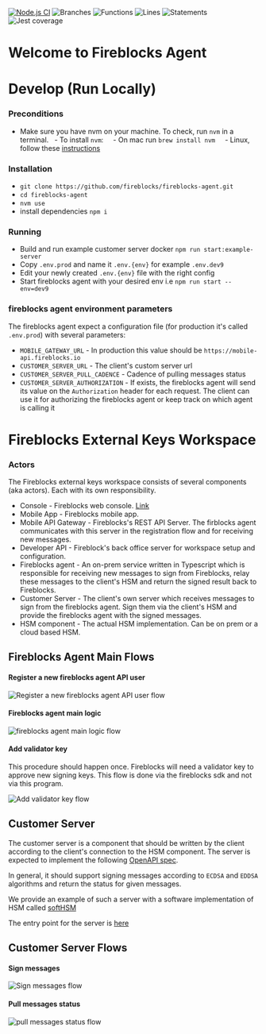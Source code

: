 [![Node.js CI](https://github.com/fireblocks/fireblocks-agent/actions/workflows/node.js.yml/badge.svg)](https://github.com/fireblocks/fireblocks-agent/actions/workflows/node.js.yml)
![Branches](https://github.com/fireblocks/fireblocks-agent/blob/badges/badges/coverage-branches.svg)
![Functions](https://github.com/fireblocks/fireblocks-agent/blob/badges/badges/coverage-functions.svg)
![Lines](https://github.com/fireblocks/fireblocks-agent/blob/badges/badges/coverage-lines.svg)
![Statements](https://github.com/fireblocks/fireblocks-agent/blob/badges/badges/coverage-statements.svg)
![Jest coverage](https://github.com/fireblocks/fireblocks-agent/blob/badges/badges/coverage-jest%20coverage.svg)

# Welcome to Fireblocks Agent

# Develop (Run Locally)

### Preconditions

- Make sure you have nvm on your machine. To check, run `nvm` in a terminal.
  - To install `nvm`:
    - On mac run `brew install nvm`
    - Linux, follow these [instructions](https://github.com/nvm-sh/nvm?tab=readme-ov-file#installing-and-updating)

### Installation 

- `git clone https://github.com/fireblocks/fireblocks-agent.git`
- `cd fireblocks-agent`
- `nvm use`
- install dependencies `npm i`

### Running
- Build and run example customer server docker `npm run start:example-server`
- Copy `.env.prod` and name it `.env.{env}` for example `.env.dev9`
- Edit your newly created `.env.{env}` file with the right config
- Start fireblocks agent with your desired env i.e `npm run start --env=dev9`

### fireblocks agent environment parameters
The fireblocks agent expect a configuration file (for production it's called `.env.prod`) with several parameters:
* `MOBILE_GATEWAY_URL` - In production this value should be `https://mobile-api.fireblocks.io`
* `CUSTOMER_SERVER_URL` - The client's custom server url
* `CUSTOMER_SERVER_PULL_CADENCE` - Cadence of pulling messages status
* `CUSTOMER_SERVER_AUTHORIZATION` - If exists, the fireblocks agent will send its value on the `Authorization` header for each request. The client can use it for authorizing the fireblocks agent or keep track on which agent is calling it


# Fireblocks External Keys Workspace

### Actors
The Fireblocks external keys workspace consists of several components (aka actors). Each with its own responsibility.

* Console - Fireblocks web console. [Link](https://console.fireblocks.io/v2/)
* Mobile App - Fireblocks mobile app.
* Mobile API Gateway - Fireblocks's REST API Server. The firblocks agent communicates with this server in the registration flow and for receiving new messages.
* Developer API - Fireblock's back office server for workspace setup and configuration.
* Fireblocks agent - An on-prem service written in Typescript which is responsible for receiving new messages to sign from Fireblocks, relay these messages to the client's HSM and return the signed result back to Fireblocks.
* Customer Server - The client's own server which receives messages to sign from the fireblocks agent. Sign them via the client's HSM and provide the fireblocks agent with the signed messages.
* HSM component - The actual HSM implementation. Can be on prem or a cloud based HSM.

## Fireblocks Agent Main Flows

#### Register a new fireblocks agent API user

![Register a new fireblocks agent API user flow](docs/flows/register_new_fireblocks_agent_api_user.jpg)


#### Fireblocks agent main logic

![fireblocks agent main logic flow](docs/flows/fireblocks_agent_main_flow.jpg)


#### Add validator key
This procedure should happen once. Fireblocks will need a validator key to approve new signing keys. This flow is done via the fireblocks sdk and not via this program.

![Add validator key flow](docs/flows/add_validator_key.jpg)


## Customer Server
The customer server is a component that should be written by the client according to the client's connection to the HSM component. The server is expected to implement the following [OpenAPI spec](api/customer-server.api.yml).

In general, it should support signing messages according to `ECDSA` and `EDDSA` algorithms and return the status for given messages.

We provide an example of such a server with a software implementation of HSM called [softHSM](https://www.opendnssec.org/softhsm/)

The entry point for the server is [here](examples/server/src/server.ts)

## Customer Server Flows

#### Sign messages

![Sign messages flow](docs/flows/sign_messages.jpg)

#### Pull messages status

![pull messages status flow](docs/flows/pull_messages_status.jpg)

